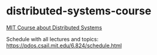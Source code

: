 # distributed-systems-course
[MIT Course about Distributed Systems](https://pdos.csail.mit.edu/6.824/) 

Schedule with all lectures and topics: https://pdos.csail.mit.edu/6.824/schedule.html
